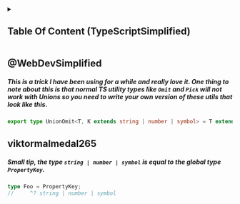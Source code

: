 <details>
  <summary><h2>Table Of Content (TypeScriptSimplified)</h2></summary><blockquote>
    <details><summary>✅ 01 - Setup</summary><blockquote>
      <ul>
        <li>[x] 01 - What Is TypeScript + Course Introduction</li>
        <li>[x] 02 - Why Use TypeScript</li>
        <li>[x] 03 - How To Initialize A TypeScript Project</li>
        <li>[x] 04 - Using A Bundler</li>
        <li>[x] 05 - Understanding The TSConfig</li>
      </ul>
    </blockquote></details>
    <details><summary>✅ 02 - Basic Types</summary><blockquote>
        <ul>
          <li>[x] 06 - Assigning Types And Type Inference</li>
          <li>[x] 07 - Array Type</li>
          <li>[x] 08 - Any Type</li>
          <li>[x] 09 - Object Basics</li>
          <li>[x] 10 - Types Vs Interfaces</li>
        </ul>
      </blockquote>
    </details>
    <details><summary>✅ 03 - Function Types</summary><blockquote>
        <ul>
          <li>[x] 11 - Defining Functions</li>
          <li>[x] 12 - Void Type</li>
          <li>[x] 13 - Optional Parameters</li>
          <li>[x] 14 - Destructured And Rest Parameters</li>
          <li>[x] 15 - Typing Variables As Functions</li>
        </ul>
      </blockquote></details>
    <details><summary>✅ 04 - Type Modifiers</summary><blockquote>
        <ul>
          <li>[x] 16 - Unions</li>
          <li>[x] 17 - Intersections</li>
          <li>[x] 18 - readonly</li>
          <li>[x] 19 - keyof</li>
          <li>[x] 20 - typeof</li>
          <li>[x] 21 - Index Types</li>
        </ul>
      </blockquote></details>
    <details><summary>✅ 05 - Advanced Types</summary><blockquote>
        <ul>
          <li>[x] 22 - As Const And Enums</li>
          <li>[x] 23 - Tuples</li>
          <li>[x] 24 - Generics</li>
          <li>[x] 25 - Async Functions</li>
        </ul>
      </blockquote></details>
    <details>
    <summary>✅ 06 - Built In Types</summary><blockquote>
        <ul>
          <li>[x] 26 - Pick And Omit</li>
          <li>[x] 27 - Partial And Required</li>
          <li>[x] 28 - ReturnType And Parameters</li>
          <li>[x] 29 - Record</li>
          <li>[x] 30 - Readonly</li>
          <li>[x] 31 - Awaited</li>
        </ul>
      </blockquote></details>
      <details><summary>✅ 07 - Type Narrowing</summary><blockquote>
          <ul>
            <li>[x] 32 - Basic Type Guards</li>
            <li>[x] 33 - Never Type</li>
            <li>[x] 34 - Unknown Type</li>
            <li>[x] 35 - As Casting</li>
            <li>[x] 36 - Satisfies</li>
            <li>[x] 37 - Discriminated Union</li>
            <li>[x] 38 - Function Overloads</li>
            <li>[x] 39 - Type Predicate Function</li>
          </ul>
        </blockquote></details>
      <details>
      <summary>✅ 08 - Real World TypeScript</summary><blockquote>
          <ul>
            <li>[x] 40 - Debugging</li>
            <li>[x] 41 - Importing Types</li>
            <li>[x] 42 - Declaration Files</li>
            <li>[x] 43 - Todo List Project Introduction</li>
            <li>[x] 44 - Todo List Project Walkthrough</li>
            <li>[x] 45 - Migrate JS To TS Project Introduction</li>
            <li>[x] 46 - Migrate JS To TS Project Walkthrough</li>
          </ul>
        </blockquote></details>
      <details><summary>✅ 09 - Conclusion</summary><blockquote>
          <ul>
            <li>[x] 47 - What's Next</li>
          </ul>
        </blockquote></details>
  <details><summary>✅ 10 - BONUS: Typing React Code</summary><blockquote>
      <ul>
        <li>[x] 01 - PropTypes</li>
        <li>[x] 02 - TypeScript Setup And Props</li>
        <li>[x] 03 - useState</li>
        <li>[x] 04 - useRef</li>
        <li>[x] 05 - useReducer</li>
        <li>[x] 06 - useContext</li>
        <li>[x] 07 - Generic Components</li>
        <li>[x] 08 - Google Calendar Clone Introduction</li>
        <li>[x] 09 - Google Calendar Clone Walkthrough</li>
      </ul>
    </blockquote></details>
</blockquote>
</details>

## @WebDevSimplified

##### This is a trick I have been using for a while and really love it. One thing to note about this is that normal TS utility types like `Omit` and `Pick` will not work with Unions so you need to write your own version of these utils that look like this.

```ts
export type UnionOmit<T, K extends string | number | symbol> = T extends unknown ? Omit<T, K> : never;
```

## viktormalmedal265

##### Small tip, the _type_ `string | number | symbol` is equal to the _global type_ `PropertyKey`.

```ts
type Foo = PropertyKey;
//     ^? string | number | symbol
```
